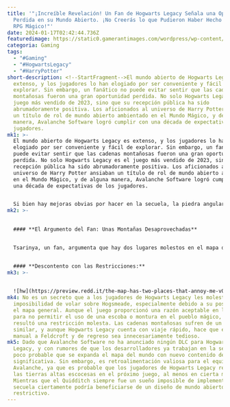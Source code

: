 ```yaml
---
title: '"¡Increíble Revelación! Un Fan de Hogwarts Legacy Señala una Oportunidad
  Perdida en su Mundo Abierto. ¡No Creerás lo que Pudieron Haber Hecho en este
  RPG Mágico!"'
date: 2024-01-17T02:42:44.736Z
featuredimage: https://static0.gamerantimages.com/wordpress/wp-content/uploads/2024/01/hogwarts.jpg?q=50&fit=contain&w=1140&h=&dpr=1.5
categoria: Gaming
tags:
  - "#Gaming"
  - "#HogwartsLegacy"
  - "#HarryPotter"
short-description: <!--StartFragment-->El mundo abierto de Hogwarts Legacy es
  extenso, y los jugadores lo han elogiado por ser conveniente y fácil de
  explorar. Sin embargo, un fanático no puede evitar sentir que las cadenas
  montañosas fueron una gran oportunidad perdida. No solo Hogwarts Legacy es el
  juego más vendido de 2023, sino que su recepción pública ha sido
  abrumadoramente positiva. Los aficionados al universo de Harry Potter ansiaban
  un título de rol de mundo abierto ambientado en el Mundo Mágico, y de alguna
  manera, Avalanche Software logró cumplir con una década de expectativas de los
  jugadores.
mk1: >-
  El mundo abierto de Hogwarts Legacy es extenso, y los jugadores lo han
  elogiado por ser conveniente y fácil de explorar. Sin embargo, un fanático no
  puede evitar sentir que las cadenas montañosas fueron una gran oportunidad
  perdida. No solo Hogwarts Legacy es el juego más vendido de 2023, sino que su
  recepción pública ha sido abrumadoramente positiva. Los aficionados al
  universo de Harry Potter ansiaban un título de rol de mundo abierto ambientado
  en el Mundo Mágico, y de alguna manera, Avalanche Software logró cumplir con
  una década de expectativas de los jugadores.


  Si bien hay mejoras obvias por hacer en la secuela, la piedra angular de Hogwarts Legacy es su mundo abierto. Desde escobas y monturas hasta hechizos y misiones secundarias, cada aspecto del juego está diseñado para explorar el icónico castillo y los alrededores del valle de Hogsmeade. Los jugadores son recompensados con cosméticos, conjuraciones e incluso mejoras de poder independientes del sistema de nivel en Hogwarts Legacy.
mk2: >-
  

  #### **El Argumento del Fan: Unas Montañas Desaprovechadas**


  Tsarinya, un fan, argumenta que hay dos lugares molestos en el mapa del juego que deberían haber tenido algún tipo de contenido. Específicamente, las cadenas montañosas cerca de Feldcroft y el Lago Marunweem son inaccesibles, incluso volando en una escoba. Dado el enfoque en los trasgos como antagonistas en Hogwarts Legacy, tener algunas minas adicionales para explorar podría haber hecho que esas zonas fueran memorables de alguna manera.


  #### **Descontento con las Restricciones:**
mk3: >-
  

  ![hw](https://preview.redd.it/the-map-has-two-places-that-annoy-me-v0-liz95osupnbc1.jpeg?width=1080&crop=smart&auto=webp&s=f935bd91d3429a7513146b58979fa7b08684d992 "hw")
mk4: No es un secreto que a los jugadores de Hogwarts Legacy les molestó la
  imposibilidad de volar sobre Hogsmeade, especialmente debido a su posición en
  el mapa general. Aunque el juego proporcionó una razón aceptable en la lore
  para no permitir el uso de una escoba o montura en el pueblo mágico, aún
  resultó una restricción molesta. Las cadenas montañosas sufren de un problema
  similar, y aunque Hogwarts Legacy cuenta con viaje rápido, hace que el viaje
  manual a Feldcroft y de regreso sea innecesariamente tedioso.
mk5: Dado que Avalanche Software no ha anunciado ningún DLC para Hogwarts
  Legacy, y con rumores de que los desarrolladores ya trabajan en la secuela, es
  poco probable que se expanda el mapa del mundo con nuevo contenido de manera
  significativa. Sin embargo, es retroalimentación valiosa para el equipo de
  Avalanche, ya que es probable que los jugadores de Hogwarts Legacy regresen a
  las tierras altas escocesas en el próximo juego, al menos en cierta medida.
  Mientras que el Quidditch siempre fue un sueño imposible de implementar, la
  secuela ciertamente podría beneficiarse de un diseño de mundo abierto menos
  restrictivo.
---
```

